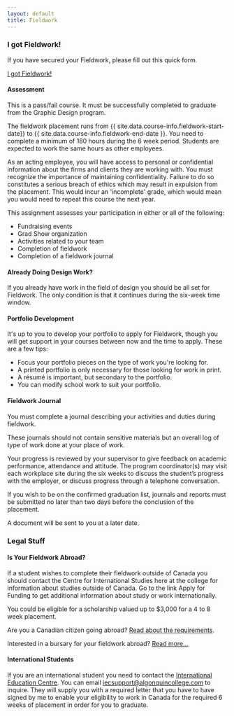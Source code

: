 ```yaml
---
layout: default
title: Fieldwork
---
```

### I got Fieldwork!

If you have secured your Fieldwork, please fill out this quick form.

<span class="text-center"><a href="https://forms.office.com/r/4jHrgbHr0G" title="I got Fieldwork" target="_blank" class="bold">I got Fieldwork!</a></span>


#### Assessment

  This is a pass/fail course. It must be successfully completed to graduate from the Graphic Design program.

  The fieldwork placement runs from {{ site.data.course-info.fieldwork-start-date}} to {{ site.data.course-info.fieldwork-end-date }}. You need to complete a minimum of 180 hours during the 6 week period. Students are expected to work the same hours as other employees.

  As an acting employee, you will have access to personal or confidential information about the firms and clients they are working with. You must recognize the importance of maintaining confidentiality. Failure to do so constitutes a serious breach of ethics which may result in expulsion from the placement. This would incur an 'incomplete' grade, which would mean you would need to repeat this course the next year.

  This assignment assesses your participation in either or all of the following:

  - Fundraising events
  - Grad Show organization
  - Activities related to your team
  - Completion of fieldwork
  - Completion of a fieldwork journal

#### Already Doing Design Work?

If you already have work in the field of design you should be all set for Fieldwork. The only condition is that it continues during the six-week time window.

#### Portfolio Development

It's up to you to develop your portfolio to apply for Fieldwork, though you will get support in your courses between now and the time to apply. These are a few tips:

- Focus your portfolio pieces on the type of work you're looking for.
- A printed portfolio is only necessary for those looking for work in print.
- A résumé is important, but secondary to the portfolio.
- You can modify school work to suit your portfolio.

#### Fieldwork Journal

  You must complete a journal describing your activities and duties during fieldwork.
  
  These journals should not contain sensitive materials but an overall log of type of work done at your place of work.

  Your progress is reviewed by your supervisor to give feedback on academic performance, attendance and attitude. The program coordinator(s) may visit each workplace site during the six weeks to discuss the student’s progress with the employer, or discuss progress through a telephone conversation.

  If you wish to be on the confirmed graduation list, journals and reports must be submitted no later than two days before the conclusion of the placement.

  A document will be sent to you at a later date.

### Legal Stuff

#### Is Your Fieldwork Abroad?

  If a student wishes to complete their fieldwork outside of Canada you should contact the Centre for International Studies here at the college for information about studies outside of Canada. Go to the link Apply for Funding&nbsp;to get additional information about study or work internationally.

  You could be eligible for a scholarship valued up to $3,000 for a 4 to 8 week placement.

  Are you a Canadian citizen going abroad? <a title="Read about the requirements" href="https://www.algonquincollege.com/international/" target="_blank" rel="noopener">Read about the requirements</a>.

  Interested in a bursary for your fieldwork abroad? <a href="https://www.algonquincollege.com/international/swa/awards/" target="_blank">Read more...</a>

#### International Students

  If you are an international student you need to contact the <a href="https://www.algonquincollege.com/international/" title="International Education Centre" target="_blank">International Education Centre</a>. You can email <a href="mailto:iecsupport@algonquincollege.com" title="International Education Centre">iecsupport@algonquincollege.com</a> to inquire. They will supply you with a required letter that you have to have signed by me to enable your eligibility to work in Canada for the required 6 weeks of placement in order for you to graduate.